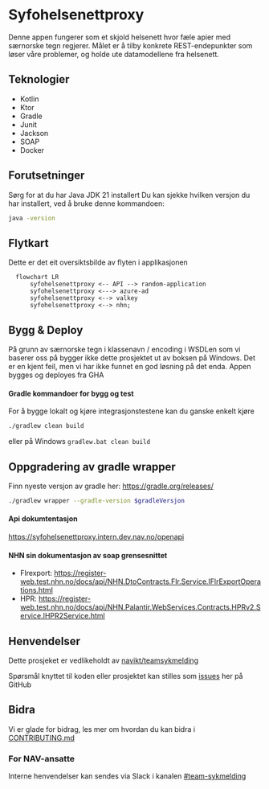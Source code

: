 # Syfohelsenettproxy
Denne appen fungerer som et skjold helsenett hvor fæle apier med særnorske tegn regjerer. Målet er å tilby konkrete
REST-endepunkter som løser våre problemer, og holde ute datamodellene fra helsenett. 

## Teknologier
* Kotlin
* Ktor
* Gradle
* Junit
* Jackson
* SOAP
* Docker


## Forutsetninger
Sørg for at du har Java JDK 21 installert
Du kan sjekke hvilken versjon du har installert, ved å bruke denne kommandoen:
``` bash
java -version
```

## Flytkart
Dette er det eit oversiktsbilde av flyten i applikasjonen
```mermaid
  flowchart LR
      syfohelsenettproxy <-- API --> random-application
      syfohelsenettproxy <---> azure-ad
      syfohelsenettproxy <--> valkey
      syfohelsenettproxy <--> nhn;
 ```

## Bygg & Deploy
På grunn av særnorske tegn i klassenavn / encoding i WSDLen som vi baserer oss på bygger ikke dette prosjektet ut av 
boksen på Windows. Det er en kjent feil, men vi har ikke funnet en god løsning på det enda. Appen bygges og deployes fra GHA


#### Gradle kommandoer for bygg og test
For å bygge lokalt og kjøre integrasjonstestene kan du ganske enkelt kjøre 
``` bash
./gradlew clean build
```
eller på Windows
`gradlew.bat clean build`

## Oppgradering av gradle wrapper
Finn nyeste versjon av gradle her: https://gradle.org/releases/

``` bash
./gradlew wrapper --gradle-version $gradleVersjon
```

#### Api dokumtentasjon
https://syfohelsenettproxy.intern.dev.nav.no/openapi

#### NHN sin dokumentasjon av soap grensesnittet
 - Flrexport: https://register-web.test.nhn.no/docs/api/NHN.DtoContracts.Flr.Service.IFlrExportOperations.html
 - HPR: https://register-web.test.nhn.no/docs/api/NHN.Palantir.WebServices.Contracts.HPRv2.Service.IHPR2Service.html

## Henvendelser
Dette prosjeket er vedlikeholdt av [navikt/teamsykmelding](CODEOWNERS)

Spørsmål knyttet til koden eller prosjektet kan stilles som
[issues](https://github.com/navikt/syfohelsenettproxy/issues) her på GitHub

## Bidra
Vi er glade for bidrag, les mer om hvordan du kan bidra i [CONTRIBUTING.md](CONTRIBUTING.md)

### For NAV-ansatte
Interne henvendelser kan sendes via Slack i kanalen [#team-sykmelding](https://nav-it.slack.com/archives/CMA3XV997)
